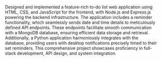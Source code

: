 Designed and implemented a feature-rich to-do list web application using HTML, CSS, and JavaScript for the frontend, 
with Node.js and Express.js powering the backend infrastructure. 
The application includes a reminder functionality, which seamlessly sends date and time details to meticulously defined API endpoints. 
These endpoints facilitate smooth communication with a MongoDB database, ensuring efficient data storage and retrieval. 
Additionally, a Python application harmoniously integrates with the database, providing users with desktop notifications precisely timed to their set reminders. 
This comprehensive project showcases proficiency in full-stack development, API design, and system integration.
